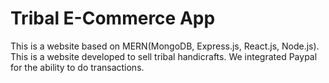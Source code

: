 ﻿# Tribal E-Commerce App

This is a website based on MERN(MongoDB, Express.js, React.js, Node.js). This is a website developed to sell tribal handicrafts. We integrated Paypal for the ability to do transactions. 
